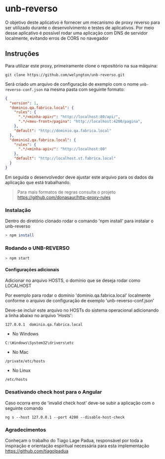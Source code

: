 # unb-reverso

O objetivo deste aplicativo é fornecer um mecanismo de proxy reverso para ser utilizado durante o desenvolvimento e testes de aplicativos.
Por meio desse aplicativo é possível rodar uma aplicação com DNS de servidor localmente, evitando erros de CORS no navegador
## Instruções

Para utilizar este proxy, primeiramente clone o repositório na sua máquina:
```
git clone https://github.com/welyngton/unb-reverso.git
```

Será criado um arquivo de configuração de exemplo com o nome `unb-reverso-conf.json` na mesma pasta com seguinte formato:

```json
{
  "version": 1,
  "dominio.qa.fabrica.local": {
    "rules": {
      ".*/<minha-api>/": "http://localhost:80/api/",
      ".*/<meu-front>/pagina": "http://localhost:4200/pagina",
    },
    "default": "http://dominio.qa.fabrica.local"
  },
  "dominio2.qa.fabrica.local": {
    "rules": {
      ".*/<minha-api>/": "http://localhost:80"
    },
    "default": "http://localhost.st.fabrica.local"
  }
}
```
Em seguida o desenvolvedor deve ajustar este arquivo para os dados da aplicação que está trabalhando.

> Para mais formatos de regras consulte o projeto <https://github.com/donasaur/http-proxy-rules>

### Instalação

Dentro do diretório clonado rodar o comando 'npm install' para instalar o unb-reverso

```bash
> npm install
```

### Rodando o UNB-REVERSO
```bash
> npm start
```

#### Configurações adicionais

Adicionar no arquivo HOSTS, o domínio que se deseja rodar como LOCALHOST

Por exemplo para rodar o domínio 'dominio.qa.fabrica.local' localmente conforme o arquivo de configuração de exemplo 'unb-reverso-conf.json'

Deve-se incluir este arquivo no HOSTs do sistema operacional adicionando a linha abaixo no arquivo 'Hosts':
```
127.0.0.1  dominio.qa.fabrica.local
```

* No Windows
```
C:\Windows\System32\drivers\etc
```

* No Mac
```
/private/etc/hosts
```

* No Linux
```
/etc/hosts
```

### Desativando check host para o Angular
Caso ocorra erro de 'invalid check host' deve-se subir a aplicação com o seguinte comando
```
ng s --host 127.0.0.1 --port 4200 --disable-host-check
```

### Agradecimentos
Conheçam o trabalho do Tiago Lage Padua, responsável por toda a inspiração e orientação espiritual necessária para esta implementação
https://github.com/tiagolpadua
